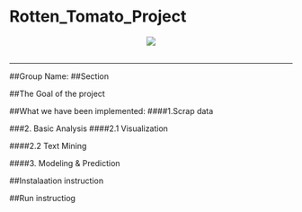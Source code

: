# Rotten_Tomato_Project
<div align="center">
  <img src="https://cals.org/wp-content/uploads/2018/06/movie.jpg"><br><br>
</div>

-----------------
##Group Name:
##Section

##The Goal of the project



##What we have been implemented:
####1.Scrap data


###2. Basic Analysis
####2.1 Visualization 


####2.2 Text Mining


####3. Modeling & Prediction


##Instalaation instruction


##Run instructiog

